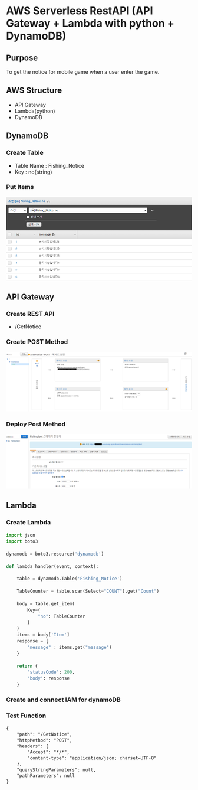 # AWS Serverless RestAPI (API Gateway + Lambda with python + DynamoDB)

## Purpose
To get the notice for mobile game when a user enter the game.

## AWS Structure
- API Gateway
- Lambda(python)
- DynamoDB

## DynamoDB
### Create Table
- Table Name : Fishing_Notice
- Key : no(string)
### Put Items
![Dynamodb](/AWS_Serverless_RESTAPI/Dynamodb.png)

## API Gateway
### Create REST API
- /GetNotice
### Create POST Method
![Gateway](/AWS_Serverless_RESTAPI/Gateway1.png)
### Deploy Post Method
![Deploy](/AWS_Serverless_RESTAPI/Deploy1.png)

## Lambda
### Create Lambda
```python
import json
import boto3

dynamodb = boto3.resource('dynamodb')

def lambda_handler(event, context):
    
    table = dynamodb.Table('Fishing_Notice')
    
    TableCounter = table.scan(Select="COUNT").get("Count")
    
    body = table.get_item(
        Key={
            "no": TableCounter
        }
    )
    items = body['Item']
    response = {
        "message" : items.get("message")
    }
    
    return {
        'statusCode': 200,
        'body': response
    }
```
### Create and connect IAM for dynamoDB
### Test Function
```
{
    "path": "/GetNotice",
    "httpMethod": "POST",
    "headers": {
        "Accept": "*/*",
        "content-type": "application/json; charset=UTF-8"
    },
    "queryStringParameters": null,
    "pathParameters": null
}
```
